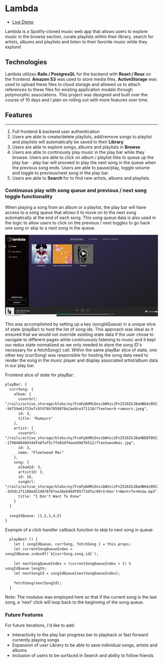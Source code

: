 # Lambda

* [Live Demo](https://lambda-music.herokuapp.com/#/)

Lambda is a Spotify-cloned music web app that allows users to explore music in the browse section, curate playlists within their library, search for artists, albums and playlists and listen to their favorite music while they explore!


## Technologies

Lambda utilizes **Rails / PostgresQL** for the backend with **React / Reux** on the frontend. **Amazon S3** was used to store media files. **ActiveStorage** was used to upload these files to cloud storage and allowed us to attach references to these files for existing application modals through polymorphic associations. This project was designed and built over the course of 10 days and I plan on rolling out with more features over time.


## Features
---
1. Full frontend & backend user authentication
2. Users are able to create/delete playlists, add/remove songs to playlist and playlists will automatically be saved to their **Library**
3. Users are able to explore songs, albums and playlists in **Browse**
4. Users are able to continously play music in the play bar while they browse. Users are able to click on album / playlist tiles to queue up the play bar - play bar will proceed to play the next song in the queue when the previous song ends. Users are able to pause/play, toggle volume and toggle to previous/next song in the play bar.
5. Users are able to **Search** for to find new artists, albums and playlists.






### Continuous play with song queue and previous / next song toggle functionality
When playing a song from an album or a playlist, the play bar will have access to a song queue that allows it to move on to the next song automatically at the end of each song. This song queue data is also used in the logic to allow users to click on the previous / next toggles to go back one song or skip to a next song in the queue.

![playBar Screenshot](app/assets/images/playbar-screenshot.png)


This was accomplished by setting up a key (songIdQueue) in a unique slice of state (playBar) to host the list of song ids. This approach was ideal as it ensured that we would not override existing state data if the user chose to navigate to different pages while continuously listening to music and it kept our redux state normalized as we only needed to store the song ID's necessary for a fetchSong() call. Within the same playBar slice of state, one other key (currSong) was responsible for hosting the song data need to render the song in the music player and display associated artist/album data in our play bar.


Frontend slice of state for playBar:
```
playBar: {
  currSong: {
    album: {
      coverUrl: "/rails/active_storage/blobs/eyJfcmFpbHMiOnsibWVzc2FnZSI6IkJBaHBDdz09IiwiZXhwIjpudWxsLCJwdXIiOiJibG9iX2lkIn19--94759e61f33e7c8fd76b7859878e2ae9ce371110/fleetword-rumours.jpeg",
      id: 3,
      title: "Rumours"
    },
    artist: {
      coverUrl: "/rails/active_storage/blobs/eyJfcmFpbHMiOnsibWVzc2FnZSI6IkJBaHBDQT09IiwiZXhwIjpudWxsLCJwdXIiOiJibG9iX2lkIn19--179848640d34dfe8faf5c7fe82df4aea99d7b512/fleetwoodmac.jpg",
      id: 3,
      name: "Fleetwood Mac"
    },
    song: {
      albumId: 3,
      artistId: 3,
      id: 16,
      songUrl: "/rails/active_storage/blobs/eyJfcmFpbHMiOnsibWVzc2FnZSI6IkJBaHBHdz09IiwiZXhwIjpudWxsLCJwdXIiOiJibG9iX2lkIn19--3d3dc271188ed21487876fea38eb98df05773dfa/09+I+Don't+Want+To+Know.mp3",
      title: "I Don't Want To Know"
    }
  }

  songIdQueue: [1,2,3,4,5]
}

```


Example of a click handler callback function to skip to next song in queue:
```
  playNext () {
    let { songIdQueue, currSong, fetchSong } = this.props;
    let currentSongQueueIndex = songIdQueue.indexOf(`${currSong.song.id}`);

    let nextSongQueueIndex = (currentSongQueueIndex + 1) % songIdQueue.length;
    let nextSongId = songIdQueue[nextSongQueueIndex];

    fetchSong(nextSongId);
  }
```
Note: The modulus was employed here so that if the current song is the last song, a 'next' click will loop back to the beginning of the song queue.



<!-- ### Selective Album / Playlist Tile Interaction

```  
handleClick (e) {
    if (e.target.nodeName === 'IMG') {
      e.preventDefault();
  }


``` -->

### Future Features
For future iterations, I'd like to add:
+ Interactivity to the play bar progress bar to playback or fast forward currently playing songs
+ Expansion of user Library to be able to save individual songs, artists and albums
+ Inclusion of users to be surfaced in Search and ability to follow friends






